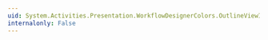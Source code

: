 ```yaml
---
uid: System.Activities.Presentation.WorkflowDesignerColors.OutlineViewItemSelectedTextColor
internalonly: False
---
```

